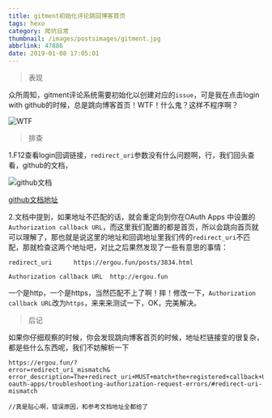```yaml
---
title: gitment初始化评论跳回博客首页
tags: hexo
category: 爬坑日常
thumbnail: /images/postsimages/gitment.jpg
abbrlink: 47886
date: 2019-01-08 17:05:01
---
```


> 表现

众所周知，gitment评论系统需要初始化以创建对应的`issue`，可是我在点击login with github的时候，总是跳向博客首页！WTF！什么鬼？这样不程序啊？

![WTF](https://kengdie.oss-cn-shanghai.aliyuncs.com/what.jpg)

> 排查

1.F12查看login回调链接，`redirect_uri`参数没有什么问题啊，行，我们回头查看，github的文档，

![github文档](https://kengdie.oss-cn-shanghai.aliyuncs.com/redirect.png)

[github文档地址](https://developer.github.com/apps/building-oauth-apps/authorizing-oauth-apps/)

2.文档中提到，如果地址不匹配的话，就会重定向到你在OAuth Apps 中设置的`Authorization callback URL`，而这里我们配置的都是首页，所以会跳向首页就可以理解了，那也就是说这里的地址和回调地址里我们传的`redirect_uri`不匹配，那就检查这两个地址吧，对比之后果然发现了一些有意思的事情：

```shell 
redirect_uri      https://ergou.fun/posts/3834.html

Authorization callback URL  http://ergou.fun
```

一个是http，一个是https，当然匹配不上了啊！摔！修改一下，`Authorization callback URL`改为`https`，来来来测试一下，OK，完美解决。

> 后记

如果你仔细观察的时候，你会发现跳向博客首页的时候，地址栏链接变的很复杂，都是些什么东西呢，我们不妨解析一下

```
https://ergou.fun/?
error=redirect_uri_mismatch&
error_description=The+redirect_uri+MUST+match+the+registered+callback+URL+for+this+application.&error_uri=https://developer.github.com/apps/managing-oauth-apps/troubleshooting-authorization-request-errors/#redirect-uri-mismatch

//真是贴心啊，错误原因，和参考文档地址全都给了
```


